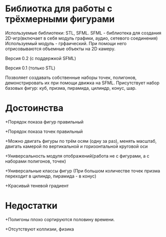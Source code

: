 # Библиотка для работы с трёхмерными фигурами
Используемые библиотеки: STL, SFML.
SFML - библиотека для создания 2D-игр(включает в себя модуль графики, аудио, сетевого соединения)
Используемый модуль - грфаический. При помощи него отрисовываются объемные объекты на 2D камеру.

Версия 0.2 (с поддержкой SFML)

Версия 0.1 (только STL)

Позволяет создавать собственные наборы точек, полигонов, демонстрировать их при помощи движка на SFML.
Присутствует набор базовых фигур: куб, призма, пирамида, цилиндр, конус, шар.

# Достоинства
+Порядок показа фигур правильный

+Порядок показа точек правильный

+Можно двигать фигуры по трём осям (одну за раз), менять масштаб, двигать камерой по вертикальной и горизонтальной круговой оси

+Универсальность модуля отображений(работа не с фигурами, а с наборами полигонов, точек)

+Универсальные классы фигур (При большом количестве точек призма переходит в цилиндр, пирамида - в конус)

+Красивый теневой градиент


# Недостатки

+Полигоны плохо сортируются половину времени.

+Отсутствуют коллизии, физика
